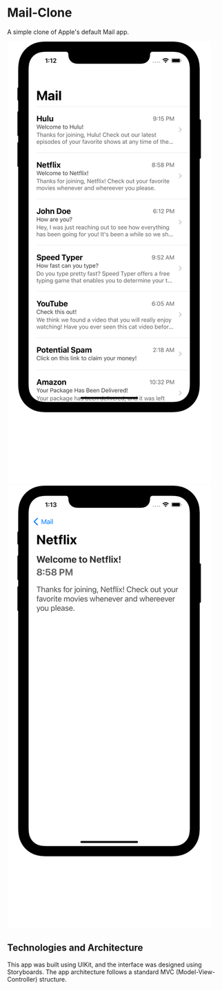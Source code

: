 # Mail-Clone
A simple clone of Apple's default Mail app.

![alt text](https://github.com/sharrarW/Mail-Clone/blob/main/Screenshots/mail_clone_home.png)
![alt text](https://github.com/sharrarW/Mail-Clone/blob/main/Screenshots/mail_clone_detail.png)

## Technologies and Architecture
This app was built using UIKit, and the interface was designed using Storyboards. The app architecture follows a standard MVC (Model-View-Controller) structure.
